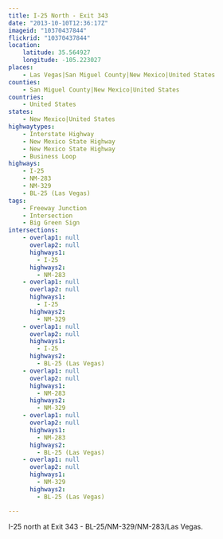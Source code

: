 ```yaml
---
title: I-25 North - Exit 343
date: "2013-10-10T12:36:17Z"
imageid: "10370437844"
flickrid: "10370437844"
location:
    latitude: 35.564927
    longitude: -105.223027
places:
    - Las Vegas|San Miguel County|New Mexico|United States
counties:
    - San Miguel County|New Mexico|United States
countries:
    - United States
states:
    - New Mexico|United States
highwaytypes:
    - Interstate Highway
    - New Mexico State Highway
    - New Mexico State Highway
    - Business Loop
highways:
    - I-25
    - NM-283
    - NM-329
    - BL-25 (Las Vegas)
tags:
    - Freeway Junction
    - Intersection
    - Big Green Sign
intersections:
    - overlap1: null
      overlap2: null
      highways1:
        - I-25
      highways2:
        - NM-283
    - overlap1: null
      overlap2: null
      highways1:
        - I-25
      highways2:
        - NM-329
    - overlap1: null
      overlap2: null
      highways1:
        - I-25
      highways2:
        - BL-25 (Las Vegas)
    - overlap1: null
      overlap2: null
      highways1:
        - NM-283
      highways2:
        - NM-329
    - overlap1: null
      overlap2: null
      highways1:
        - NM-283
      highways2:
        - BL-25 (Las Vegas)
    - overlap1: null
      overlap2: null
      highways1:
        - NM-329
      highways2:
        - BL-25 (Las Vegas)

---
```

I-25 north at Exit 343 - BL-25/NM-329/NM-283/Las Vegas.
